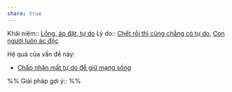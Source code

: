 ```yaml
---
share: true
---
```

Khái niệm:: [Lồng, áp đặt, tự do](../../T%E1%BB%AB%20%C4%91i%E1%BB%83n/Trung%20t%C3%ADnh/L%E1%BB%93ng,%20%C3%A1p%20%C4%91%E1%BA%B7t,%20t%E1%BB%B1%20do.md)
Lý do:: [Chết rồi thì cũng chẳng có tự do](./Ch%E1%BA%BFt%20r%E1%BB%93i%20th%C3%AC%20c%C5%A9ng%20ch%E1%BA%B3ng%20c%C3%B3%20t%E1%BB%B1%20do.md), [Con người luôn ác độc](../Quy%20ch%E1%BA%A5t%20lu%E1%BA%ADn/Con%20ng%C6%B0%E1%BB%9Di%20lu%C3%B4n%20%C3%A1c%20%C4%91%E1%BB%99c.md)

Hệ quả của vấn đề này:
- [Chấp nhận mất tự do để giữ mạng sống](./Ch%E1%BA%A5p%20nh%E1%BA%ADn%20m%E1%BA%A5t%20t%E1%BB%B1%20do%20%C4%91%E1%BB%83%20gi%E1%BB%AF%20m%E1%BA%A1ng%20s%E1%BB%91ng.md)


%%
Giải pháp gợi ý:: 
%%


